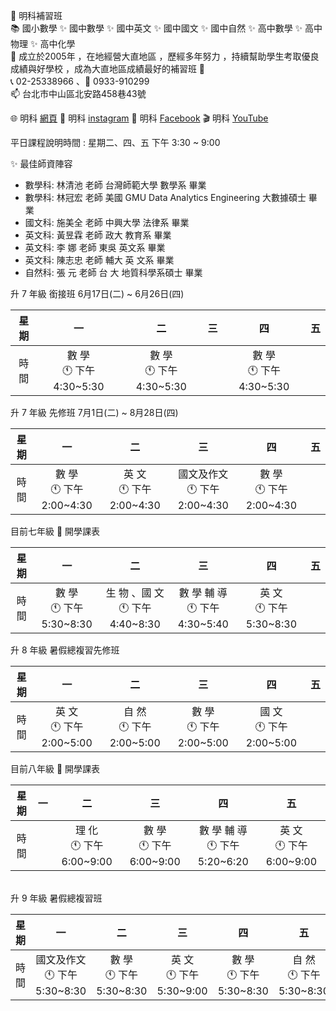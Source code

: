 👋 明科補習班 <br>
📚 國小數學 ✨ 國中數學 ✨ 國中英文 ✨ 國中國文 ✨ 國中自然 ✨ 高中數學 ✨ 高中物理 ✨ 高中化學 <br> 
🌱 成立於2005年 ，在地經營大直地區 ，歷經多年努力 ，持續幫助學生考取優良成績與好學校 ，成為大直地區成績最好的補習班 🚀 <br> 
📞 02-25338966 、📱 0933-910299 <br> 
📫 台北市中山區北安路458巷43號 <br> 

🌐 明科 [網頁](https://mingker.webnode.tw/)
🚀 明科 [instagram](https://www.instagram.com/mingk2005)
🌟 明科 [Facebook](https://www.facebook.com/MingKer2005)
🎬 明科  [YouTube](https://www.youtube.com/@MingKer2005)

平日課程說明時間 : 星期二、四、五  下午 3:30 ~ 9:00

✨ 最佳師資陣容 
- 數學科: 林清池 老師   台灣師範大學   數學系   畢業
- 數學科: 林冠宏 老師   美國 GMU Data Analytics Engineering   大數據碩士   畢業
- 國文科: 施美全 老師   中興大學     法律系   畢業
- 英文科: 黃昱霖 老師    政大  教育系   畢業
- 英文科: 李  娜 老師    東吳    英文系  畢業
- 英文科: 陳志忠 老師    輔大  英 文系   畢業
- 自然科: 張    元 老師    台 大  地質科學系碩士   畢業 

升 7 年級 銜接班 6月17日(二) ~ 6月26日(四)

| 星期 	|             一            	|                二                	|               三               	|             四            	| 五 	|
|:----:	|:-------------------------:	|:--------------------------------:	|:------------------------------:	|:-------------------------:	|:--:	|
| 時間 	| 數  學<br>🕚 下午4:30~5:30 	| 數  學<br>🕚 下午4:30~5:30 	|  	| 數  學<br>🕚 下午4:30~5:30 	|    	|

升 7 年級 先修班 7月1日(二) ~ 8月28日(四)

| 星期 	|             一            	|                二                	|               三               	|             四            	| 五 	|
|:----:	|:-------------------------:	|:--------------------------------:	|:------------------------------:	|:-------------------------:	|:--:	|
| 時間 	| 數  學<br>🕚 下午2:00~4:30 	| 英  文<br>🕚 下午2:00~4:30 	|  國文及作文<br>🕚 下午2:00~4:30	| 數  學<br>🕚 下午2:00~4:30 	|    	|

目前七年級 📜 開學課表 

| 星期 	|             一            	|                二                	|               三               	|             四            	| 五 	|
|:----:	|:-------------------------:	|:--------------------------------:	|:------------------------------:	|:-------------------------:	|:--:	|
| 時間 	| 數  學<br>🕚 下午5:30~8:30 	| 生 物 、國 文<br>🕚 下午4:40~8:30 	| 數 學 輔 導<br>🕚 下午4:30~5:40 	| 英  文<br>🕚 下午5:30~8:30 	|    	|

升 8 年級 暑假總複習先修班 

| 星期 	|             一            	|                二                	|               三               	|             四            	| 五 	|
|:----:	|:-------------------------:	|:--------------------------------:	|:------------------------------:	|:-------------------------:	|:--:	|
| 時間 	| 英  文<br>🕚 下午2:00~5:00 	| 自  然<br>🕚 下午2:00~5:00 	|  數  學<br>🕚 下午2:00~5:00	| 國  文<br>🕚 下午2:00~5:00 	|    	|

目前八年級 📜 開學課表 

| 星期 	| 一 	|             二            	|             三            	|               四               	|             五            	|
|:----:	|:--:	|:-------------------------:	|:-------------------------:	|:------------------------------:	|:-------------------------:	|
| 時間 	|    	| 理  化<br>🕚 下午6:00~9:00 	| 數  學<br>🕚 下午6:00~9:00 	| 數 學 輔 導<br>🕚 下午5:20~6:20 	| 英  文<br>🕚 下午6:00~9:00 	|

<br> 
升 9 年級 暑假總複習班 

| 星期 	|             一            	|                二                	|               三               	|             四            	| 五 	|
|:----:	|:-------------------------:	|:--------------------------------:	|:------------------------------:	|:-------------------------:	|:--:	|
| 時間 	| 國文及作文<br>🕚 下午5:30~8:30 	| 數  學<br>🕚 下午5:30~8:30 	| 英  文<br>🕚 下午5:30~9:00 	| 數  學<br>🕚 下午5:30~8:30 	|  自  然<br>🕚 下午5:30~8:30  	|